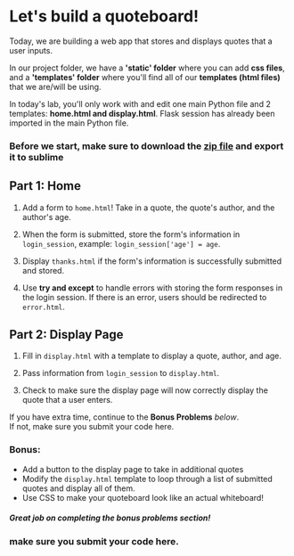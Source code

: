 # Let's build a quoteboard!

Today, we are building a web app that stores and displays quotes that a user inputs.

In our project folder, we have a **'static' folder** where you can add **css files**, and a **'templates' folder** where you'll find all of our **templates (html files)** that we are/will be using.

In today's lab, you'll only work with and edit one main Python file and 2 templates: **home.html and display.html**. Flask session has already been imported in the main Python file.

### Before we start, make sure to download the [zip file](https://drive.google.com/file/d/1ofZfcnX8v7aF0PqQx-OwlW-AHBlKdWzo/view?usp=share_link) and export it to sublime

## Part 1: Home

1. Add a form to `home.html`! Take in a quote, the quote's author, and the author's age.

2. When the form is submitted, store the form's information in `login_session`, example: `login_session['age'] = age`.

3. Display `thanks.html` if the form's information is successfully submitted and stored.

4. Use **try and except** to handle errors with storing the form responses in the login session. If there is an error, users should be redirected to `error.html`.

## Part 2: Display Page

1. Fill in `display.html` with a template to display a quote, author, and age.

2. Pass information from `login_session` to `display.html`.

3. Check to make sure the display page will now correctly display the quote that a user enters.


If you have extra time, continue to the **Bonus Problems** *below*.  
If not, make sure you submit your code here.


### Bonus:

-   Add a button to the display page to take in additional quotes
-   Modify the `display.html` template to loop through a list of submitted quotes and display all of them.
-   Use CSS to make your quoteboard look like an actual whiteboard!

##### Great job on completing the bonus problems section!  
### make sure you submit your code here.
